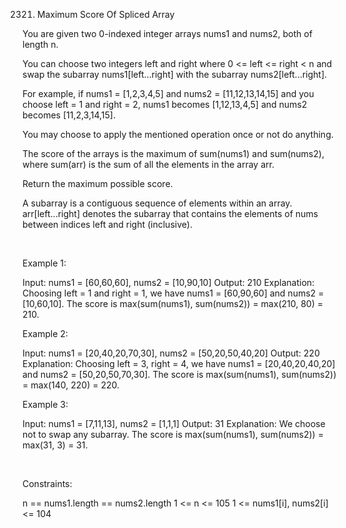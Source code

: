 2321. Maximum Score Of Spliced Array

You are given two 0-indexed integer arrays nums1 and nums2, both of length n.

You can choose two integers left and right where 0 <= left <= right < n and swap the subarray nums1[left...right] with the subarray nums2[left...right].

For example, if nums1 = [1,2,3,4,5] and nums2 = [11,12,13,14,15] and you choose left = 1 and right = 2, nums1 becomes [1,12,13,4,5] and nums2 becomes [11,2,3,14,15].

You may choose to apply the mentioned operation once or not do anything.

The score of the arrays is the maximum of sum(nums1) and sum(nums2), where sum(arr) is the sum of all the elements in the array arr.

Return the maximum possible score.

A subarray is a contiguous sequence of elements within an array. arr[left...right] denotes the subarray that contains the elements of nums between indices left and right (inclusive).

 

Example 1:

Input: nums1 = [60,60,60], nums2 = [10,90,10]
Output: 210
Explanation: Choosing left = 1 and right = 1, we have nums1 = [60,90,60] and nums2 = [10,60,10].
The score is max(sum(nums1), sum(nums2)) = max(210, 80) = 210.

Example 2:

Input: nums1 = [20,40,20,70,30], nums2 = [50,20,50,40,20]
Output: 220
Explanation: Choosing left = 3, right = 4, we have nums1 = [20,40,20,40,20] and nums2 = [50,20,50,70,30].
The score is max(sum(nums1), sum(nums2)) = max(140, 220) = 220.


Example 3:

Input: nums1 = [7,11,13], nums2 = [1,1,1]
Output: 31
Explanation: We choose not to swap any subarray.
The score is max(sum(nums1), sum(nums2)) = max(31, 3) = 31.


 

Constraints:

n == nums1.length == nums2.length
1 <= n <= 105
1 <= nums1[i], nums2[i] <= 104
